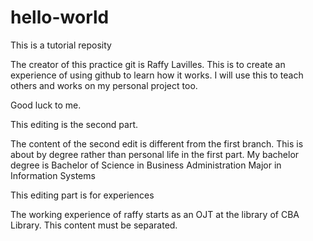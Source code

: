 # hello-world
This is a tutorial reposity

The creator of this practice git is Raffy Lavilles. This is to create an experience of using github to learn how it works. I will use this to teach others and works on my personal project too.

Good luck to me. 

This editing is the second part.

The content of the second edit is different from the first branch. This is about by degree rather than personal life in the first part. My bachelor degree is Bachelor of Science in Business Administration Major in Information Systems 

This editing part is for experiences

The working experience of raffy starts as an OJT at the library of CBA Library. This content must be separated.
